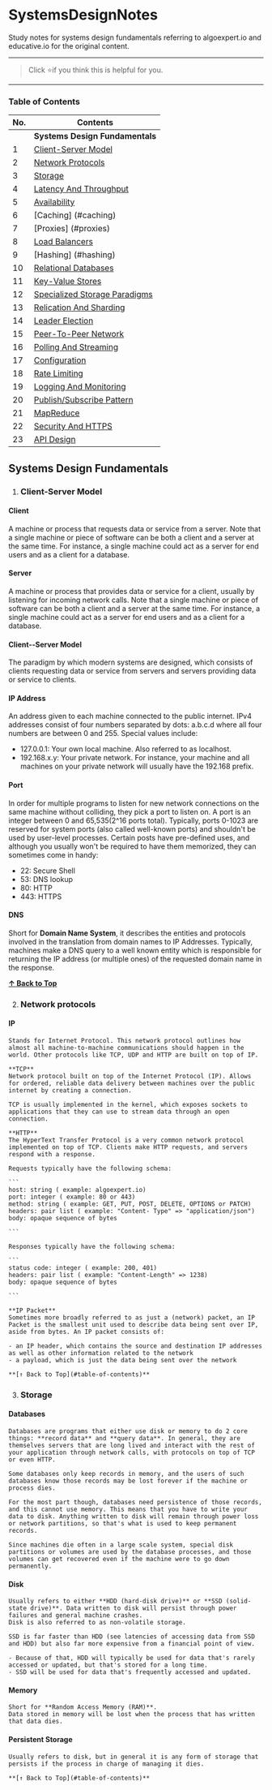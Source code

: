 # SystemsDesignNotes

Study notes for systems design fundamentals referring to algoexpert.io and educative.io for the original content.

---

> Click :star:if you think this is helpful for you.

---

### Table of Contents

| No. | Contents                                                        |
| --- | --------------------------------------------------------------- |
|     | **Systems Design Fundamentals**                                 |
| 1   | [Client-Server Model](#client-server-model)                     |
| 2   | [Network Protocols](#network-protocols)                         |
| 3   | [Storage](#storage)                                             |
| 4   | [Latency And Throughput](#latency-and-throughput)               |
| 5   | [Availability](#availability)                                   |
| 6   | [Caching] (#caching)                                            |
| 7   | [Proxies] (#proxies)                                            |
| 8   | [Load Balancers](#load-balancers)                               |
| 9   | [Hashing] (#hashing)                                            |
| 10  | [Relational Databases](#relational-databases)                   |
| 11  | [Key-Value Stores](#key-value-stores)                           |
| 12  | [Specialized Storage Paradigms](#specialized-storage-paradigms) |
| 13  | [Relication And Sharding](#relication-and-sharding)             |
| 14  | [Leader Election](#leader-election)                             |
| 15  | [Peer-To-Peer Network](#peer-to-peer-network)                   |
| 16  | [Polling And Streaming](#polling-and-streaming)                 |
| 17  | [Configuration](#configuration)                                 |
| 18  | [Rate Limiting](#rate-limiting)                                 |
| 19  | [Logging And Monitoring](#logging-and-monitoring)               |
| 20  | [Publish/Subscribe Pattern](#publish-pattern-subscribe-pattern) |
| 21  | [MapReduce](#mapReduce)                                         |
| 22  | [Security And HTTPS](#security-and-https)                       |
| 23  | [API Design](#api-design)                                       |

## Systems Design Fundamentals

1. ### Client-Server Model

#### **Client**

A machine or process that requests data or service from a server.
Note that a single machine or piece of software can be both a client and a server at the same time. For instance, a single machine could act as a server for end users and as a client for a database.

#### **Server**

A machine or process that provides data or service for a client, usually by listening for incoming network calls.
Note that a single machine or piece of software can be both a client and a server at the same time. For instance, a single machine could act as a server for end users and as a client for a database.

#### **Client--Server Model**

The paradigm by which modern systems are designed, which consists of clients requesting data or service from servers and servers providing data or service to clients.

#### **IP Address**

An address given to each machine connected to the public internet. IPv4 addresses consist of four numbers separated by dots: a.b.c.d where all four numbers are between 0 and 255. Special values include:

-   127.0.0.1: Your own local machine. Also referred to as localhost.
-   192.168.x.y: Your private network. For instance, your machine and all machines on your private network will usually have the 192.168 prefix.

#### **Port**

In order for multiple programs to listen for new network connections on the same machine without colliding, they pick a port to listen on. A port is an integer between 0 and 65,535(2^16 ports total).
Typically, ports 0-1023 are reserved for system ports (also called well-known ports) and shouldn't be used by user-level processes. Certain posts have pre-defined uses, and although you usually won't be required to have them memorized, they can sometimes come in handy:

-   22: Secure Shell
-   53: DNS lookup
-   80: HTTP
-   443: HTTPS

#### **DNS**

Short for **Domain Name System**, it describes the entities and protocols involved in the translation from domain names to IP Addresses. Typically, machines make a DNS query to a well known entity which is responsible for returning the IP address (or multiple ones) of the requested domain name in the response.

**[↑ Back to Top](#table-of-contents)**

2. ### Network protocols

#### **IP**

    Stands for Internet Protocol. This network protocol outlines how almost all machine-to-machine communications should happen in the world. Other protocols like TCP, UDP and HTTP are built on top of IP.

    **TCP**
    Network protocol built on top of the Internet Protocol (IP). Allows for ordered, reliable data delivery between machines over the public internet by creating a connection.

    TCP is usually implemented in the kernel, which exposes sockets to applications that they can use to stream data through an open connection.

    **HTTP**
    The HyperText Transfer Protocol is a very common network protocol implemented on top of TCP. Clients make HTTP requests, and servers respond with a response.

    Requests typically have the following schema:

    ```
    host: string ( example: algoexpert.io)
    port: integer ( example: 80 or 443)
    method: string ( example: GET, PUT, POST, DELETE, OPTIONS or PATCH)
    headers: pair list ( example: "Content- Type" => "application/json")
    body: opaque sequence of bytes

    ```

    Responses typically have the following schema:

    ```
    status code: integer ( example: 200, 401)
    headers: pair list ( example: "Content-Length" => 1238)
    body: opaque sequence of bytes

    ```

    **IP Packet**
    Sometimes more broadly referred to as just a (network) packet, an IP Packet is the smallest unit used to describe data being sent over IP, aside from bytes. An IP packet consists of:

    - an IP header, which contains the source and destination IP addresses as well as other information related to the network
    - a payload, which is just the data being sent over the network

    **[↑ Back to Top](#table-of-contents)**

3. ### Storage

#### **Databases**

    Databases are programs that either use disk or memory to do 2 core things: **record data** and **query data**. In general, they are themselves servers that are long lived and interact with the rest of your application through network calls, with protocols on top of TCP or even HTTP.

    Some databases only keep records in memory, and the users of such databases know those records may be lost forever if the machine or process dies.

    For the most part though, databases need persistence of those records, and this cannot use memory. This means that you have to write your data to disk. Anything written to disk will remain through power loss or network partitions, so that's what is used to keep permanent records.

    Since machines die often in a large scale system, special disk partitions or volumes are used by the database processes, and those volumes can get recovered even if the machine were to go down permanently.

#### **Disk**

    Usually refers to either **HDD (hard-disk drive)** or **SSD (solid-state drive)**. Data written to disk will persist through power failures and general machine crashes.
    Disk is also referred to as non-volatile storage.

    SSD is far faster than HDD (see latencies of accessing data from SSD and HDD) but also far more expensive from a financial point of view.

    - Because of that, HDD will typically be used for data that's rarely accessed or updated, but that's stored for a long time.
    - SSD will be used for data that's frequently accessed and updated.

#### **Memory**

    Short for **Random Access Memory (RAM)**.
    Data stored in memory will be lost when the process that has written that data dies.

#### **Persistent Storage**

    Usually refers to disk, but in general it is any form of storage that persists if the process in charge of managing it dies.

    **[↑ Back to Top](#table-of-contents)**
